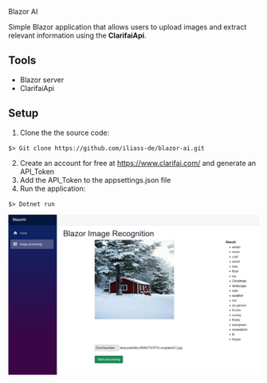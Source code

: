 Blazor AI

Simple Blazor application that allows users to upload images and extract relevant information using the **ClarifaiApi**.

## Tools
* Blazor server
* ClarifaiApi
## Setup
1. Clone the the source code:
```
$> Git clone https://github.com/iliass-de/blazor-ai.git
```
2. Create an account for free at https://www.clarifai.com/ and generate an API_Token
3. Add the API_Token to the appsettings.json file
4. Run the application:
```
$> Dotnet run
```

![Alt text](image.png)
